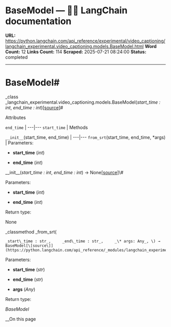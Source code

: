 # BaseModel — 🦜🔗 LangChain  documentation

**URL:** https://python.langchain.com/api_reference/experimental/video_captioning/langchain_experimental.video_captioning.models.BaseModel.html
**Word Count:** 12
**Links Count:** 114
**Scraped:** 2025-07-21 08:24:00
**Status:** completed

---

# BaseModel\#

_class _langchain\_experimental.video\_captioning.models.BaseModel\(_start\_time : int_, _end\_time : int_\)[\[source\]](https://python.langchain.com/api_reference/_modules/langchain_experimental/video_captioning/models.html#BaseModel)\#     

Attributes

`end_time` |    ---|---   `start_time` |       Methods

`__init__`\(start\_time, end\_time\) |    ---|---   `from_srt`\(start\_time, end\_time, \*args\) |       Parameters:     

  * **start\_time** \(_int_\)

  * **end\_time** \(_int_\)

\_\_init\_\_\(_start\_time : int_, _end\_time : int_\) → None[\[source\]](https://python.langchain.com/api_reference/_modules/langchain_experimental/video_captioning/models.html#BaseModel.__init__)\#     

Parameters:     

  * **start\_time** \(_int_\)

  * **end\_time** \(_int_\)

Return type:     

None

_classmethod _from\_srt\(

    _start\_time : str_,     _end\_time : str_,     _\* args: Any_, \) → BaseModel[\[source\]](https://python.langchain.com/api_reference/_modules/langchain_experimental/video_captioning/models.html#BaseModel.from_srt)\#     

Parameters:     

  * **start\_time** \(_str_\)

  * **end\_time** \(_str_\)

  * **args** \(_Any_\)

Return type:     

_BaseModel_

__On this page
